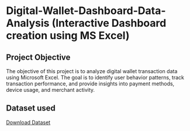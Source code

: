 # Digital-Wallet-Dashboard-Data-Analysis (Interactive Dashboard creation using MS Excel)
## Project Objective
The objective of this project is to analyze digital wallet transaction data using Microsoft Excel. The goal is to identify user behavior patterns, track transaction performance, and provide insights into payment methods, device usage, and merchant activity.

## Dataset used
[Download Dataset](https://github.com/Mohamed-Nofal-DataAnalysis/Digital-Wallet-Dashboard/raw/main/Digital_wallet_transactions%20Dashboard.xlsx)


